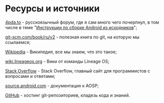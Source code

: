 # Ресурсы и источники

[4pda.to](https://4pda.to/forum) - русскоязычный форум, где я сам много чего почерпнул, в том числе в теме "[Инструкции по сборке Android из исходников](https://4pda.to/forum/index.php?showtopic=209610)";

[git-scm.com/book/ru/v2](https://git-scm.com/book/ru/v2) - полезная книга по git, на которую мы ссылаемся;

[Wikipedia](https://ru.wikipedia.org/wiki/) - Википедия, все мы знаем, что это такое;

[wiki.lineageos.org](https://wiki.lineageos.org/) - Вики от команды Lineage OS;

[Stack Overflow](https://stackoverflow.com/) - Stack Overflow, главный сайт для программистов с вопросами и ответами;

[source.android.com](https://source.android.com) - документация к AOSP;

[GitHub](https://github.com/) - хостинг git-репозиториев, кладезь кода и знаний.